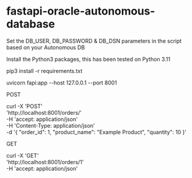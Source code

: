 # fastapi-oracle-autonomous-database

Set the DB_USER, DB_PASSWORD & DB_DSN parameters in the script based on your Autonomous DB

Install the Python3 packages, this has been tested on Python 3.11

pip3 install -r requirements.txt

uvicorn fapi:app --host 127.0.0.1 --port 8001

POST 

curl -X 'POST' \
  'http://localhost:8001/orders/' \
  -H 'accept: application/json' \
  -H 'Content-Type: application/json' \
  -d '{
    "order_id": 1,
    "product_name": "Example Product",
    "quantity": 10
  }'

GET

curl -X 'GET' \
  'http://localhost:8001/orders/1' \
  -H 'accept: application/json'
